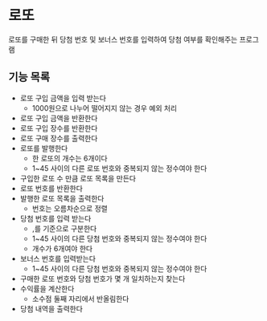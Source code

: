# 로또
로또를 구매한 뒤 당첨 번호 및 보너스 번호를 입력하여 당첨 여부를 확인해주는 프로그램

## 기능 목록
* 로또 구입 금액을 입력 받는다
  - 1000원으로 나누어 떨어지지 않는 경우 예외 처리
* 로또 구입 금액을 반환한다
* 로또 구입 장수를 반환한다
* 로또 구매 장수를 출력한다
* 로또를 발행한다
  - 한 로또의 개수는 6개이다
  - 1~45 사이의 다른 로또 번호와 중복되지 않는 정수여야 한다
* 구입한 로또 수 만큼 로또 목록을 만든다
* 로또 번호를 반환한다
* 발행한 로또 목록을 출력한다
  - 번호는 오름차순으로 정렬
* 당첨 번호를 입력 받는다
  - ,를 기준으로 구분한다
  - 1~45 사이의 다른 당첨 번호와 중복되지 않는 정수여야 한다
  - 개수가 6개여야 한다
* 보너스 번호를 입력받는다
  - 1~45 사이의 다른 당첨 번호와 중복되지 않는 정수여야 한다
* 구매한 로또 번호와 당첨 번호가 몇 개 일치하는지 찾는다
* 수익률을 계산한다
  - 소수점 둘째 자리에서 반올림한다
* 당첨 내역을 출력한다
